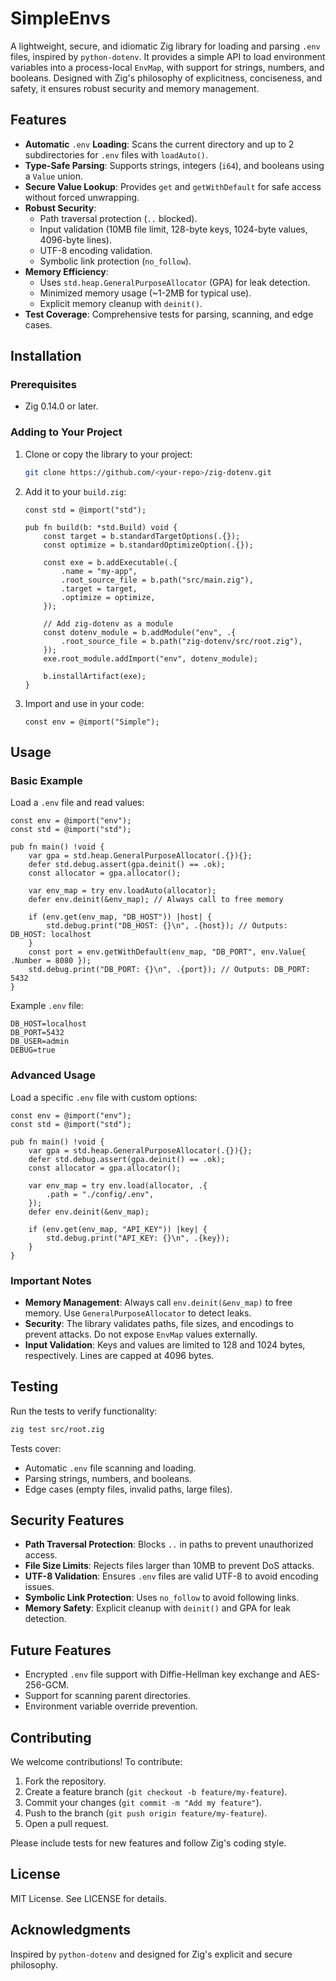 # SimpleEnvs

A lightweight, secure, and idiomatic Zig library for loading and parsing `.env` files, inspired by `python-dotenv`. It provides a simple API to load environment variables into a process-local `EnvMap`, with support for strings, numbers, and booleans. Designed with Zig's philosophy of explicitness, conciseness, and safety, it ensures robust security and memory management.

## Features

- **Automatic** `.env` **Loading**: Scans the current directory and up to 2 subdirectories for `.env` files with `loadAuto()`.
- **Type-Safe Parsing**: Supports strings, integers (`i64`), and booleans using a `Value` union.
- **Secure Value Lookup**: Provides `get` and `getWithDefault` for safe access without forced unwrapping.
- **Robust Security**:
  - Path traversal protection (`..` blocked).
  - Input validation (10MB file limit, 128-byte keys, 1024-byte values, 4096-byte lines).
  - UTF-8 encoding validation.
  - Symbolic link protection (`no_follow`).
- **Memory Efficiency**:
  - Uses `std.heap.GeneralPurposeAllocator` (GPA) for leak detection.
  - Minimized memory usage (\~1-2MB for typical use).
  - Explicit memory cleanup with `deinit()`.
- **Test Coverage**: Comprehensive tests for parsing, scanning, and edge cases.

## Installation

### Prerequisites

- Zig 0.14.0 or later.

### Adding to Your Project

1. Clone or copy the library to your project:

   ```bash
   git clone https://github.com/<your-repo>/zig-dotenv.git
   ```

2. Add it to your `build.zig`:

   ```zig
   const std = @import("std");
   
   pub fn build(b: *std.Build) void {
       const target = b.standardTargetOptions(.{});
       const optimize = b.standardOptimizeOption(.{});
   
       const exe = b.addExecutable(.{
           .name = "my-app",
           .root_source_file = b.path("src/main.zig"),
           .target = target,
           .optimize = optimize,
       });
   
       // Add zig-dotenv as a module
       const dotenv_module = b.addModule("env", .{
           .root_source_file = b.path("zig-dotenv/src/root.zig"),
       });
       exe.root_module.addImport("env", dotenv_module);
   
       b.installArtifact(exe);
   }
   ```

3. Import and use in your code:

   ```zig
   const env = @import("Simple");
   ```

## Usage

### Basic Example

Load a `.env` file and read values:

```zig
const env = @import("env");
const std = @import("std");

pub fn main() !void {
    var gpa = std.heap.GeneralPurposeAllocator(.{}){};
    defer std.debug.assert(gpa.deinit() == .ok);
    const allocator = gpa.allocator();

    var env_map = try env.loadAuto(allocator);
    defer env.deinit(&env_map); // Always call to free memory

    if (env.get(env_map, "DB_HOST")) |host| {
        std.debug.print("DB_HOST: {}\n", .{host}); // Outputs: DB_HOST: localhost
    }
    const port = env.getWithDefault(env_map, "DB_PORT", env.Value{ .Number = 8080 });
    std.debug.print("DB_PORT: {}\n", .{port}); // Outputs: DB_PORT: 5432
}
```

Example `.env` file:

```
DB_HOST=localhost
DB_PORT=5432
DB_USER=admin
DEBUG=true
```

### Advanced Usage

Load a specific `.env` file with custom options:

```zig
const env = @import("env");
const std = @import("std");

pub fn main() !void {
    var gpa = std.heap.GeneralPurposeAllocator(.{}){};
    defer std.debug.assert(gpa.deinit() == .ok);
    const allocator = gpa.allocator();

    var env_map = try env.load(allocator, .{
        .path = "./config/.env",
    });
    defer env.deinit(&env_map);

    if (env.get(env_map, "API_KEY")) |key| {
        std.debug.print("API_KEY: {}\n", .{key});
    }
}
```

### Important Notes

- **Memory Management**: Always call `env.deinit(&env_map)` to free memory. Use `GeneralPurposeAllocator` to detect leaks.
- **Security**: The library validates paths, file sizes, and encodings to prevent attacks. Do not expose `EnvMap` values externally.
- **Input Validation**: Keys and values are limited to 128 and 1024 bytes, respectively. Lines are capped at 4096 bytes.

## Testing

Run the tests to verify functionality:

```bash
zig test src/root.zig
```

Tests cover:

- Automatic `.env` file scanning and loading.
- Parsing strings, numbers, and booleans.
- Edge cases (empty files, invalid paths, large files).

## Security Features

- **Path Traversal Protection**: Blocks `..` in paths to prevent unauthorized access.
- **File Size Limits**: Rejects files larger than 10MB to prevent DoS attacks.
- **UTF-8 Validation**: Ensures `.env` files are valid UTF-8 to avoid encoding issues.
- **Symbolic Link Protection**: Uses `no_follow` to avoid following links.
- **Memory Safety**: Explicit cleanup with `deinit()` and GPA for leak detection.

## Future Features

- Encrypted `.env` file support with Diffie-Hellman key exchange and AES-256-GCM.
- Support for scanning parent directories.
- Environment variable override prevention.

## Contributing

We welcome contributions! To contribute:

1. Fork the repository.
2. Create a feature branch (`git checkout -b feature/my-feature`).
3. Commit your changes (`git commit -m "Add my feature"`).
4. Push to the branch (`git push origin feature/my-feature`).
5. Open a pull request.

Please include tests for new features and follow Zig's coding style.

## License

MIT License. See LICENSE for details.

## Acknowledgments

Inspired by `python-dotenv` and designed for Zig's explicit and secure philosophy.